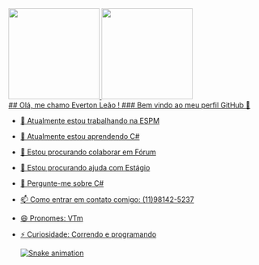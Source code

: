 <div>
<a href="https://github.com/VToum">
<img height="180em" src="https://github-readme-stats.vercel.app/api/top-langs/?username=VToum&layout=compact&langs_count=7&theme=dracula"/>
<img height="180em" src="https://github-readme-stats.vercel.app/api?username=VToum&show_icons=true&theme=dracula&include_all_commits=true&count_private=true"/>
</div>
## Olá, me chamo Everton Leão ! 
### Bem vindo ao meu perfil GitHub 👋

- 🔭 Atualmente estou trabalhando na ESPM
- 🌱 Atualmente estou aprendendo C#
- 👯 Estou procurando colaborar em Fórum
- 🤔 Estou procurando ajuda com Estágio
- 💬 Pergunte-me sobre C#
- 📫 Como entrar em contato comigo: (11)98142-5237
- 😄 Pronomes: VTm
- ⚡ Curiosidade: Correndo e programando
  

  ![Snake animation](https://github.com/VToum/VToumblob/output/github-contribution-grid-snake.svg)


